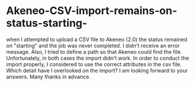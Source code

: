 # Akeneo-CSV-import-remains-on-status-starting-
when I attempted to upload a CSV file to Akeneo (2.0) the status remained on "starting" and the job was never completed. I didn't receive an error message. Also, I tried to define a path so that Akeneo could find the file. Unfortunately, in both cases the import didn't work. In order to conduct the import properly, I considered to use the correct attributes in the csv file.  Which detail have I overlooked on the import?  I am looking forward to your answers.  Many thanks in advance.
